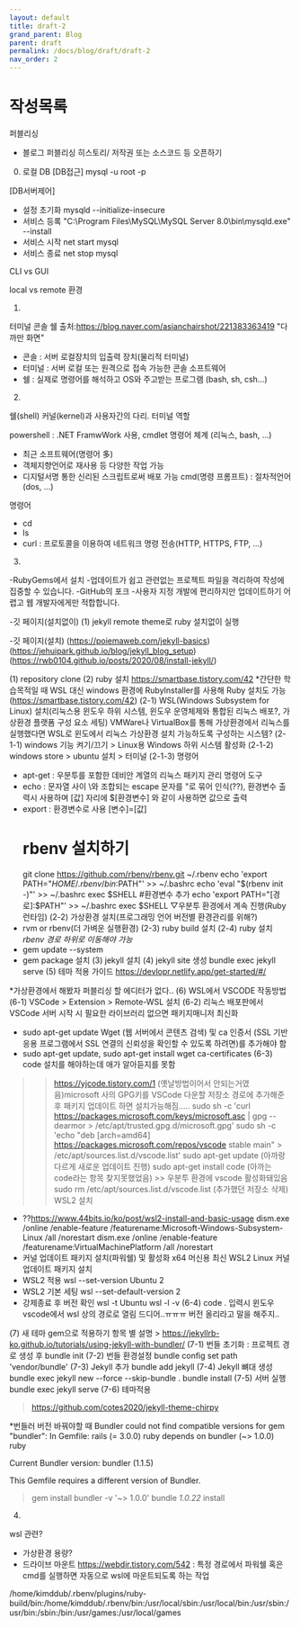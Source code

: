 ```yaml
---
layout: default
title: draft-2
grand_parent: Blog
parent: draft
permalink: /docs/blog/draft/draft-2
nav_order: 2
---
```


작성목록
===========

퍼블리싱 
- 블로그 퍼블리싱 히스토리/ 저작권 또는 소스코드 등 오픈하기

0. 로컬 DB
[DB접근]
mysql -u root -p

[DB서버제어]
- 설정 초기화 mysqld --initialize-insecure
- 서비스 등록 "C:\Program Files\MySQL\MySQL Server 8.0\bin\mysqld.exe" --install
- 서비스 시작 net start mysql
- 서비스 종료 net stop mysql


CLI vs GUI

local vs remote 환경

1.
터미널 콘솔 쉘 출처:https://blog.naver.com/asianchairshot/221383363419
"다 까만 화면"
- 콘솔 : 서버 로컬장치의 입출력 장치(물리적 터미널)
- 터미널 : 서버 로컬 또는 원격으로 접속 가능한 콘솔 소프트웨어
- 쉘 : 실제로 명령어를 해석하고 OS와 주고받는 프로그램 (bash, sh, csh...)

2.
쉘(shell) 
커널(kernel)과 사용자간의 다리. 터미널 역할

powershell : .NET FramwWork 사용, cmdlet 명령어 체계 (리눅스, bash, ...)
- 최근 소프트웨어(명령어 多)
- 객체지향언어로 재사용 등 다양한 작업 가능
- 디지털서명 통한 신리된 스크립트로써 배포 가능
cmd(명령 프롬프트) : 절차적언어 (dos, ...)

명령어
- cd
- ls
- curl : 프로토콜을 이용하여 네트워크 명령 전송(HTTP, HTTPS, FTP, ...)

3.
-RubyGems에서 설치 -업데이트가 쉽고 관련없는 프로젝트 파일을 격리하여 작성에 집중할 수 있습니다.
-GitHub의 포크 -사용자 지정 개발에 편리하지만 업데이트하기 어렵고 웹 개발자에게만 적합합니다.

-깃 페이지(설치없이) 
(1) jekyll remote theme로 ruby 설치없이 실행

-깃 페이지(설치) 
(https://poiemaweb.com/jekyll-basics)
(https://jehuipark.github.io/blog/jekyll_blog_setup)
(https://rwb0104.github.io/posts/2020/08/install-jekyll/)

(1) repository clone
(2) ruby 설치 https://smartbase.tistory.com/42
*간단한 학습목적일 때 WSL 대신 windows 환경에 RubyInstaller를 사용해 Ruby 설치도 가능(https://smartbase.tistory.com/42)
(2-1) WSL(Windows Subsystem for Linux) 설치(리눅스용 윈도우 하위 시스템, 윈도우 운영체제와 통합된 리눅스 배포?, 가상환경 플랫폼 구성 요소 세팅)
VMWare나 VirtualBox를 통해 가상환경에서 리눅스를 실행했다면 WSL로 윈도에서 리눅스 가상환경 설치 가능하도록 구성하는 시스템?
(2-1-1) windows 기능 켜기/끄기 > Linux용 Windows 하위 시스템 활성화
(2-1-2) windows store > ubuntu 설치 > 터미널
(2-1-3) 명령어 
- apt-get : 우분투를 포함한 데비안 계열의 리눅스 패키지 관리 명령어 도구
- echo : 문자열 사이 \와 조합되는 escape 문자를 "로 묶어 인식(??), 환경변수 출력시 사용하며 [값] 자리에 $[환경변수] 와 같이 사용하면 값으로 출력
- export : 환경변수로 사용 [변수]=[값] 
	# rbenv 설치하기 
	git clone https://github.com/rbenv/rbenv.git ~/.rbenv 
	echo 'export PATH="$HOME/.rbenv/bin:$PATH"' >> ~/.bashrc 
	echo 'eval "$(rbenv init -)"' >> ~/.bashrc 
	exec $SHELL
	#환경변수 추가
	echo 'export PATH="[경로]:$PATH"' >> ~/.bashrc 
	exec $SHELL
▽우분투 환경에서 계속 진행(Ruby 런타임)
(2-2) 가상환경 설치(프로그래밍 언어 버전별 환경관리를 위해?) 
- rvm or rbenv(더 가벼운 실행환경)
(2-3) ruby build 설치
(2-4) ruby 설치 *rbenv 경로 하위로 이동해야 가능*
- gem update --system
- gem package 설치
(3) jekyll 설치
(4) jekyll site 생성
bundle exec jekyll serve
(5) 테마 적용 가이드 https://devlopr.netlify.app/get-started/#/

*가상환경에서 해봤자 퍼블리싱 할 에디터가 없다..
(6) WSL에서 VSCODE 작동방법
(6-1) VSCode > Extension > Remote-WSL 설치
(6-2) 리눅스 배포판에서 VSCode 서버 시작 시 필요한 라이브러리 없으면 패키지매니저 최신화
- sudo apt-get update
Wget (웹 서버에서 콘텐츠 검색) 및 ca 인증서 (SSL 기반 응용 프로그램에서 SSL 연결의 신뢰성을 확인할 수 있도록 하려면)를 추가해야 함
- sudo apt-get update, sudo apt-get install wget ca-certificates
(6-3) code 설치를 해야하는데 애가 알아듣지를 못함
>> https://yjcode.tistory.com/1
>> (옛날방법이어서 안되는거였음)microsoft 사의 GPG키를 VSCode 다운할 저장소 경로에 추가해준 후 패키지 업데이트 하면 설치가능해짐.....
sudo sh -c 'curl https://packages.microsoft.com/keys/microsoft.asc | gpg --dearmor > /etc/apt/trusted.gpg.d/microsoft.gpg'
sudo sh -c 'echo "deb [arch=amd64] https://packages.microsoft.com/repos/vscode stable main" > /etc/apt/sources.list.d/vscode.list'
sudo apt-get update (아까랑 다르게 새로운 업데이트 진행)
sudo apt-get install code (아까는 code라는 항목 찾지못했었음) >> 우분투 환경에 vscode 활성화돼있음
sudo rm /etc/apt/sources.list.d/vscode.list (추가했던 저장소 삭제)
>> WSL2 설치
- ??https://www.44bits.io/ko/post/wsl2-install-and-basic-usage
dism.exe /online /enable-feature /featurename:Microsoft-Windows-Subsystem-Linux /all /norestart
dism.exe /online /enable-feature /featurename:VirtualMachinePlatform /all /norestart
- 커널 업데이트 패키지 설치(파워쉘) 및 활성화
x64 머신용 최신 WSL2 Linux 커널 업데이트 패키지 설치
- WSL2 적용
wsl --set-version Ubuntu 2
- WSL2 기본 세팅
wsl --set-default-version 2
- 강제종료 후 버전 확인
wsl -t Ubuntu
wsl -l -v
(6-4) code . 입력시 윈도우 vscode에서 wsl 상의 경로로 열림
드디어..ㅠㅠㅠ 버전 올리라고 말을 해주지..

(7) 새 테마 gem으로 적용하기
항목 별 설명 > https://jekyllrb-ko.github.io/tutorials/using-jekyll-with-bundler/
(7-1) 번들 초기화 : 프로젝트 경로 생성 후 
bundle init
(7-2) 번들 환경설정
bundle config set path 'vendor/bundle'
(7-3) Jekyll 추가
bundle add jekyll
(7-4) Jekyll 뼈대 생성
bundle exec jekyll new --force --skip-bundle .
bundle install
(7-5) 서버 실행
bundle exec jekyll serve
(7-6) 테마적용
> https://github.com/cotes2020/jekyll-theme-chirpy


*번들러 버전 바꿔야할 때
Bundler could not find compatible versions for gem "bundler":
  In Gemfile:
    rails (= 3.0.0) ruby depends on
      bundler (~> 1.0.0) ruby

  Current Bundler version:
    bundler (1.1.5)

This Gemfile requires a different version of Bundler.
> gem install bundler -v '~> 1.0.0'
> bundle _1.0.22_ install


4.
wsl 관련?
- 가상환경 용량?
- 드라이브 마운트 https://webdir.tistory.com/542
: 특정 경로에서 파워쉘 혹은 cmd를 실행하면 자동으로 wsl에 마운트되도록 하는 작업




/home/kimddub/.rbenv/plugins/ruby-build/bin:/home/kimddub/.rbenv/bin:/usr/local/sbin:/usr/local/bin:/usr/sbin:/usr/bin:/sbin:/bin:/usr/games:/usr/local/games


